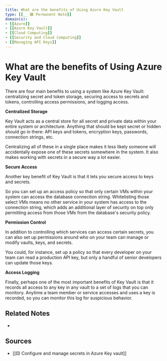 ```yaml
---
title: What are the benefits of Using Azure Key Vault
type: [[__ 🟩 Permanent Note]]
domain(s):
- [[Azure]]
- [[Azure Key Vault]] 
- [[Cloud Computing]] 
- [[Security and Cloud Computing]] 
- [[Managing API Keys]]
---
```

# What are the benefits of Using Azure Key Vault

There are four main benefits to using a system like Azure Key Vault: centralizing secret and token storage, securing access to secrets and tokens, controlling access permissions, and logging access.

**Centralized Storage**

Key Vault acts as a central store for all secret and private data within your entire system or architecture. Anything that should be kept secret or hidden should go in there: API keys and tokens, encryption keys, passwords, connection strings, etc.

Centralizing all of these in a single place makes it less likely someone will accidentally expose one of these secrets somewhere in the system. It also makes working with secrets in a secure way a lot easier.

**Secure Access**

Another key benefit of Key Vault is that it lets you secure access to keys and secrets.

So you can set up an access policy so that only certain VMs within your system can access the database connection string. Whitelisting those select VMs means no other service in your system has access to the connection string, which adds an additional layer of security on top only permitting access from those VMs from the database's security policy. 

**Permission Control**

In addition to controlling which services can access certain secrets, you can also set up permissions around who on your team can manage or modify vaults, keys, and secrets.

You could, for instance, set up a policy so that every developer on your team can read a production API key, but only a handful of senior developers can update those keys.

**Access Logging**

Finally, perhaps one of the most important benefits of Key Vault is that it records all access to any key in any vault to a set of logs that you can monitory. Anytime a team member or service accesses and uses a key is recorded, so you can monitor this log for suspicious behavior. 

## Related Notes
- 

## Sources
- [[🟨 Configure and manage secrets in Azure Key vault]]
